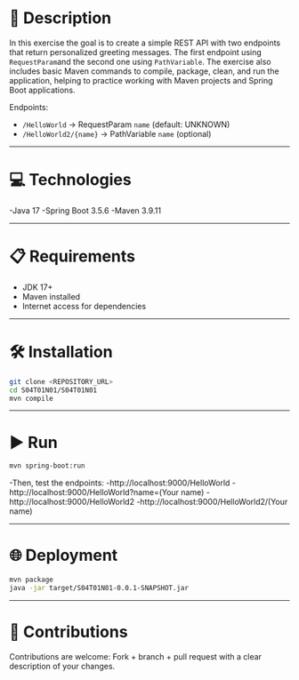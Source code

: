 # 📄 Description

In this exercise the goal is to create a simple REST API with two endpoints that return personalized greeting messages. The first endpoint using `RequestParam`and the second one using `PathVariable`.
The exercise also includes basic Maven commands to compile, package, clean, and run the application, helping to practice working with Maven projects and Spring Boot applications.

Endpoints:
- `/HelloWorld` → RequestParam `name` (default: UNKNOWN)
- `/HelloWorld2/{name}` → PathVariable `name` (optional)

---

# 💻 Technologies

-Java 17
-Spring Boot 3.5.6
-Maven 3.9.11

---

# 📋 Requirements

- JDK 17+  
- Maven installed  
- Internet access for dependencies

---

# 🛠️ Installation

```bash
git clone <REPOSITORY_URL>
cd S04T01N01/S04T01N01
mvn compile
```
---

# ▶️ Run
```bash
mvn spring-boot:run
```
-Then, test the endpoints:
-http://localhost:9000/HelloWorld
-http://localhost:9000/HelloWorld?name=(Your name)
-http://localhost:9000/HelloWorld2
-http://localhost:9000/HelloWorld2/(Your name)

---

# 🌐 Deployment
```bash
mvn package
java -jar target/S04T01N01-0.0.1-SNAPSHOT.jar
```
---

# 🤝 Contributions
Contributions are welcome: Fork + branch + pull request with a clear description of your changes.




